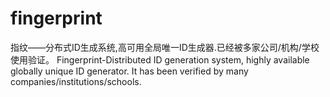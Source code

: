 # fingerprint
指纹——分布式ID生成系统,高可用全局唯一ID生成器.已经被多家公司/机构/学校使用验证。
Fingerprint-Distributed ID generation system, highly available globally unique ID generator. It has been verified by many companies/institutions/schools.

